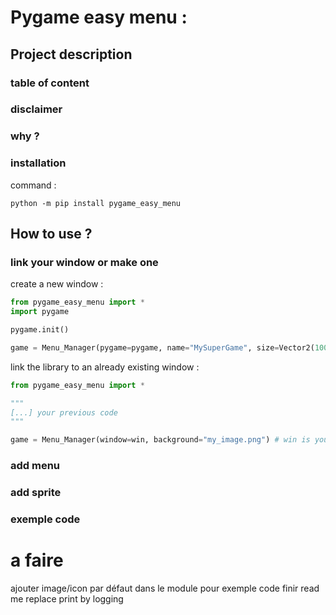 # Pygame easy menu :

## Project description

### table of content

### disclaimer

### why ?

### installation

command :
```
python -m pip install pygame_easy_menu
```

## How to use ?

### link your window or make one

create a new window : 
```python
from pygame_easy_menu import *
import pygame

pygame.init()

game = Menu_Manager(pygame=pygame, name="MySuperGame", size=Vector2(1000,800), background="my_image.png")
```

link the library to an already existing window :
```python
from pygame_easy_menu import *

"""
[...] your previous code
"""

game = Menu_Manager(window=win, background="my_image.png") # win is your pygame window
```

### add menu

### add sprite

### exemple code


# a faire

ajouter image/icon par défaut dans le module pour exemple code
finir read me
replace print by logging